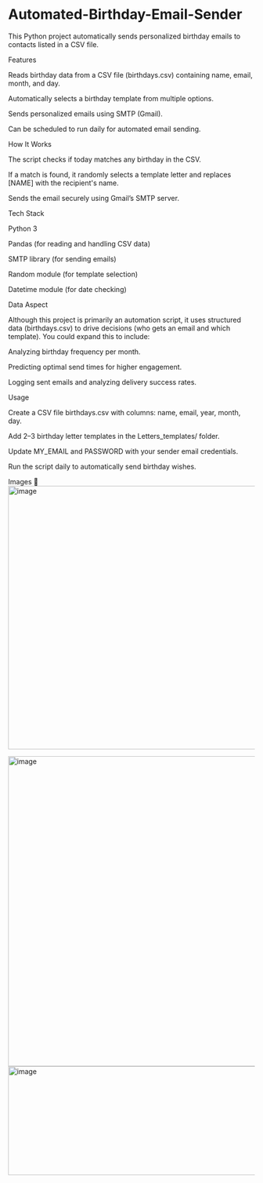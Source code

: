 # Automated-Birthday-Email-Sender
This Python project automatically sends personalized birthday emails to contacts listed in a CSV file.

Features

Reads birthday data from a CSV file (birthdays.csv) containing name, email, month, and day.

Automatically selects a birthday template from multiple options.

Sends personalized emails using SMTP (Gmail).

Can be scheduled to run daily for automated email sending.

How It Works

The script checks if today matches any birthday in the CSV.

If a match is found, it randomly selects a template letter and replaces [NAME] with the recipient's name.

Sends the email securely using Gmail’s SMTP server.

Tech Stack

Python 3

Pandas (for reading and handling CSV data)

SMTP library (for sending emails)

Random module (for template selection)

Datetime module (for date checking)

Data Aspect

Although this project is primarily an automation script, it uses structured data (birthdays.csv) to drive decisions (who gets an email and which template). You could expand this to include:

Analyzing birthday frequency per month.

Predicting optimal send times for higher engagement.

Logging sent emails and analyzing delivery success rates.

Usage

Create a CSV file birthdays.csv with columns: name, email, year, month, day.

Add 2–3 birthday letter templates in the Letters_templates/ folder.

Update MY_EMAIL and PASSWORD with your sender email credentials.

Run the script daily to automatically send birthday wishes.

Images 📸
<img width="772" height="537" alt="image" src="https://github.com/user-attachments/assets/46fe5442-24f9-4261-9f9d-ccaacc80754a" />

<img width="951" height="632" alt="image" src="https://github.com/user-attachments/assets/ddba3a32-0aee-403c-8c41-c057d7446c36" />

<img width="570" height="222" alt="image" src="https://github.com/user-attachments/assets/d43c368e-e7e6-4458-9f29-8c34188e6dec" />

